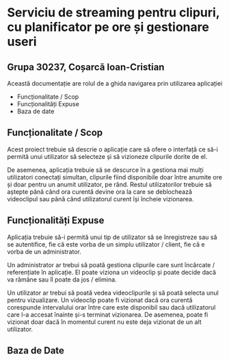 # Serviciu de streaming pentru clipuri, cu planificator pe ore și gestionare useri
## Grupa 30237, Coșarcă Ioan-Cristian

Această documentație are rolul de a ghida navigarea prin utilizarea aplicației

- Funcționalitate / Scop
- Funcționalități Expuse
- Baza de date

## Funcționalitate / Scop

Acest proiect trebuie să descrie o aplicație care să ofere o interfață ce să-i permită unui utilizator să selecteze și să vizioneze clipurile dorite de el.

De asemenea, aplicația trebuie să se descurce în a gestiona mai mulți utilizatori conectați simultan, clipurile fiind disponibile doar între anumite ore și doar pentru un anumit utilizator, pe rând. Restul utilizatorilor trebuie să aștepte până când ora curentă devine ora la care se deblochează videoclipul sau până când utilizatorul curent își încheie vizionarea.

## Funcționalități Expuse

Aplicația trebuie să-i permită unui tip de utilizator să se înregistreze sau să se autentifice, fie că este vorba de un simplu utilizator / client, fie că e vorba de un administrator.

Un administrator ar trebui să poată gestiona clipurile care sunt încărcate / referențiate în aplicație. El poate viziona un videoclip și poate decide dacă va rămâne sau îl poate da jos / elimina.

Un utilizator ar trebui să poată vedea videoclipurile și să poată selecta unul pentru vizualizare. Un videoclip poate fi vizionat dacă ora curentă corespunde intervalului orar între care este disponibil sau dacă utilizatorul care l-a accesat înainte și-s terminat vizionarea. De asemenea, poate fi vizionat doar dacă în momentul curent nu este deja vizionat de un alt utilizator.

## Baza de Date
